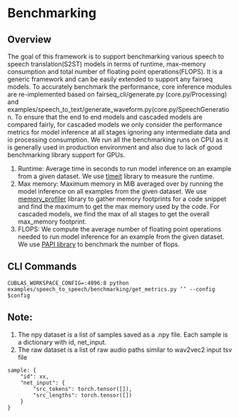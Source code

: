 # Benchmarking

## Overview

The goal of this framework is to support benchmarking various speech to speech translation(S2ST) models in terms of runtime, max-memory consumption and total number of floating point operations(FLOPS). It is a generic framework and can be easily extended to support any fairseq models. To accurately benchmark the performance, core inference modules are re-implemented based on fairseq_cli/generate.py (core.py/Processing) and examples/speech_to_text/generate_waveform.py(core.py/SpeechGeneration. To ensure that the end to end models and cascaded models are compared fairly, for cascaded models we only consider the performance metrics for model inference at all stages ignoring any intermediate data and io processing consumption. We run all the benchmarking runs on CPU as it is generally used in production environment and also due to lack of good benchmarking library support for GPUs.

1. Runtime: Average time in seconds to run model inference on an example from a given dataset. We use [timeit](https://docs.python.org/3/library/timeit.html) library to measure the runtime.
2. Max memory: Maximum memory in MiB averaged over by running the model inference on all examples from the given dataset. We use [memory_profiler](https://pypi.org/project/memory-profiler/) library to gather memory footprints for a code snippet and find the maximum to get the max memory used by the code. For cascaded models, we find the max of all stages to get the overall max_memory footprint.
3. FLOPS: We compute the average number of floating point operations needed to run model inference for an example from the given dataset. We use [PAPI library](http://www.bnikolic.co.uk/blog/python/flops/2019/10/01/pytorch-count-flops.html) to benchmark the number of flops.

## CLI Commands

```{python}
CUBLAS_WORKSPACE_CONFIG=:4096:8 python examples/speech_to_speech/benchmarking/get_metrics.py ‘’ --config $config
```


## Note:

1. The npy dataset is a list of samples saved as a .npy file. Each sample is a dictionary with id, net_input.
2. The raw dataset is a list of raw audio paths similar to wav2vec2 input tsv file

```{python}
sample: {
    "id": xx,
    "net_input": {
        "src_tokens": torch.tensor([]),
        "src_lengths": torch.tensor([])
    }
}
```
